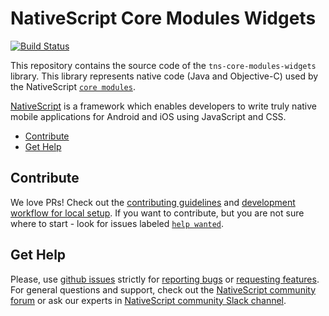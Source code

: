 # NativeScript Core Modules Widgets
[![Build Status](https://travis-ci.org/NativeScript/tns-core-modules-widgets.svg?branch=master)](https://travis-ci.org/NativeScript/tns-core-modules-widgets)

This repository contains the source code of the `tns-core-modules-widgets` library. This library represents native code (Java and Objective-C) used by the NativeScript [`core modules`](https://github.com/NativeScript/NativeScript/tree/master/tns-core-modules).

[NativeScript](https://www.nativescript.org/) is a framework which enables developers to write truly native mobile applications for Android and iOS using JavaScript and CSS.

<!-- TOC depthFrom:2 -->

- [Contribute](#contribute)
- [Get Help](#get-help)

<!-- /TOC -->

## Contribute
We love PRs! Check out the [contributing guidelines](CONTRIBUTING.md) and [development workflow for local setup](DevelopmentWorkflow.md). If you want to contribute, but you are not sure where to start - look for issues labeled [`help wanted`](https://github.com/NativeScript/tns-core-modules-widgets/issues?q=is%3Aopen+is%3Aissue+label%3A%22help+wanted%22).

## Get Help
Please, use [github issues](https://github.com/NativeScript/tns-core-modules-widgets/issues) strictly for [reporting bugs](CONTRIBUTING.md#reporting-bugs) or [requesting features](CONTRIBUTING.md#requesting-new-features). For general questions and support, check out the [NativeScript community forum](https://discourse.nativescript.org/) or ask our experts in [NativeScript community Slack channel](http://developer.telerik.com/wp-login.php?action=slack-invitation).

